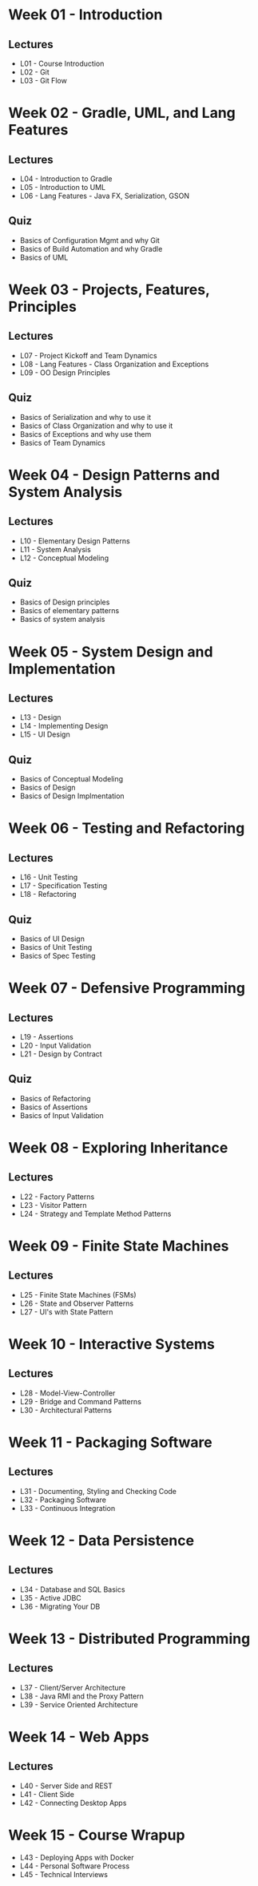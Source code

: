 # Week 01 - Introduction

## Lectures

* L01 - Course Introduction
* L02 - Git
* L03 - Git Flow

# Week 02 - Gradle, UML, and Lang Features

## Lectures

* L04 - Introduction to Gradle
* L05 - Introduction to UML
* L06 - Lang Features - Java FX, Serialization, GSON

## Quiz

* Basics of Configuration Mgmt and why Git
* Basics of Build Automation and why Gradle
* Basics of UML

# Week 03 - Projects, Features, Principles

## Lectures

* L07 - Project Kickoff and Team Dynamics
* L08 - Lang Features - Class Organization and Exceptions
* L09 - OO Design Principles

## Quiz

* Basics of Serialization and why to use it
* Basics of Class Organization and why to use it
* Basics of Exceptions and why use them
* Basics of Team Dynamics

# Week 04 - Design Patterns and System Analysis

## Lectures

* L10 - Elementary Design Patterns
* L11 - System Analysis
* L12 - Conceptual Modeling

## Quiz

* Basics of Design principles
* Basics of elementary patterns
* Basics of system analysis

# Week 05 - System Design and Implementation

## Lectures

* L13 - Design
* L14 - Implementing Design
* L15 - UI Design

## Quiz

* Basics of Conceptual Modeling
* Basics of Design
* Basics of Design Implmentation

# Week 06 - Testing and Refactoring

## Lectures

* L16 - Unit Testing
* L17 - Specification Testing
* L18 - Refactoring

## Quiz

* Basics of UI Design
* Basics of Unit Testing
* Basics of Spec Testing

# Week 07 - Defensive Programming

## Lectures

* L19 - Assertions
* L20 - Input Validation
* L21 - Design by Contract

## Quiz

* Basics of Refactoring
* Basics of Assertions
* Basics of Input Validation

# Week 08 - Exploring Inheritance

## Lectures

* L22 - Factory Patterns
* L23 - Visitor Pattern
* L24 - Strategy and Template Method Patterns

# Week 09 - Finite State Machines

## Lectures

* L25 - Finite State Machines (FSMs)
* L26 - State and Observer Patterns
* L27 - UI's with State Pattern

# Week 10 - Interactive Systems

## Lectures

* L28 - Model-View-Controller
* L29 - Bridge and Command Patterns
* L30 - Architectural Patterns

# Week 11 - Packaging Software

## Lectures

* L31 - Documenting, Styling and Checking Code
* L32 - Packaging Software
* L33 - Continuous Integration

# Week 12 - Data Persistence

## Lectures

* L34 - Database and SQL Basics
* L35 - Active JDBC
* L36 - Migrating Your DB

# Week 13 - Distributed Programming

## Lectures

* L37 - Client/Server Architecture
* L38 - Java RMI and the Proxy Pattern
* L39 - Service Oriented Architecture

# Week 14 - Web Apps

## Lectures

* L40 - Server Side and REST
* L41 - Client Side
* L42 - Connecting Desktop Apps

# Week 15 - Course Wrapup

* L43 - Deploying Apps with Docker
* L44 - Personal Software Process
* L45 - Technical Interviews
